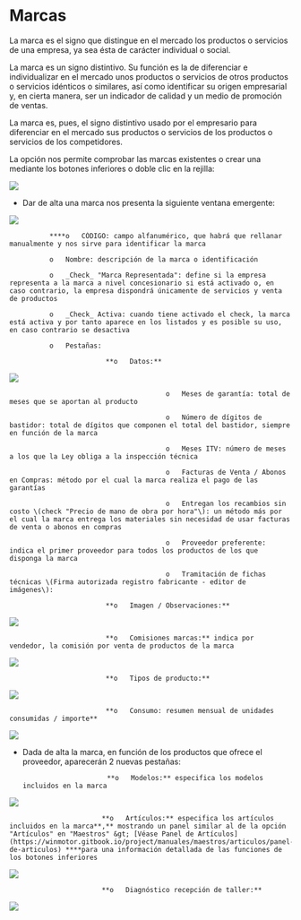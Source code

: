 # Marcas

La marca es el signo que distingue en el mercado los productos o servicios de una empresa, ya sea ésta de carácter individual o social.

La marca es un signo distintivo. Su función es la de diferenciar e individualizar en el mercado unos productos o servicios de otros productos o servicios idénticos o similares, así como identificar su origen empresarial y, en cierta manera, ser un indicador de calidad y un medio de promoción de ventas.

La marca es, pues, el signo distintivo usado por el empresario para diferenciar en el mercado sus productos o servicios de los productos o servicios de los competidores.

La opción nos permite comprobar las marcas existentes o crear una mediante los botones inferiores o doble clic en la rejilla:

![](../../.gitbook/assets/image%20%28271%29.png)

* Dar de alta una marca nos presenta la siguiente ventana emergente:

![](../../.gitbook/assets/image%20%28485%29.png)

              ****o   CÓDIGO: campo alfanumérico, que habrá que rellanar manualmente y nos sirve para identificar la marca

              o   Nombre: descripción de la marca o identificación

              o   _Check_ "Marca Representada": define si la empresa representa a la marca a nivel concesionario si está activado o, en caso contrario, la empresa dispondrá únicamente de servicios y venta de productos

              o   _Check_ Activa: cuando tiene activado el check, la marca está activa y por tanto aparece en los listados y es posible su uso, en caso contrario se desactiva

              o   Pestañas:

                            **o   Datos:**

![](../../.gitbook/assets/image%20%28485%29.png)

                                           o   Meses de garantía: total de meses que se aportan al producto

                                           o   Número de dígitos de bastidor: total de dígitos que componen el total del bastidor, siempre en función de la marca

                                           o   Meses ITV: número de meses a los que la Ley obliga a la inspección técnica

                                           o   Facturas de Venta / Abonos en Compras: método por el cual la marca realiza el pago de las garantías

                                           o   Entregan los recambios sin costo \(check "Precio de mano de obra por hora"\): un método más por el cual la marca entrega los materiales sin necesidad de usar facturas de venta o abonos en compras

                                           o   Proveedor preferente: indica el primer proveedor para todos los productos de los que disponga la marca

                                           o   Tramitación de fichas técnicas \(Firma autorizada registro fabricante - editor de imágenes\):

                            **o   Imagen / Observaciones:**

![](../../.gitbook/assets/image%20%28293%29.png)

                            **o   Comisiones marcas:** indica por vendedor, la comisión por venta de productos de la marca

![](../../.gitbook/assets/image%20%28262%29.png)

                            **o   Tipos de producto:**

![](../../.gitbook/assets/image%20%28504%29.png)

                            **o   Consumo: resumen mensual de unidades consumidas / importe**

![](../../.gitbook/assets/image%20%28158%29.png)

* Dada de alta la marca, en función de los productos que ofrece el proveedor, aparecerán 2 nuevas pestañas:

                           **o   Modelos:** especifica los modelos incluidos en la marca

![](../../.gitbook/assets/image%20%28356%29.png)

                           **o   Artículos:** especifica los artículos incluidos en la marca**,** mostrando un panel similar al de la opción "Artículos" en "Maestros" &gt; [Véase Panel de Artículos](https://winmotor.gitbook.io/project/manuales/maestros/articulos/panel-de-articulos) ****para una información detallada de las funciones de los botones inferiores

![](../../.gitbook/assets/image%20%28361%29.png)

                           **o   Diagnóstico recepción de taller:**

![](../../.gitbook/assets/image%20%28362%29.png)



